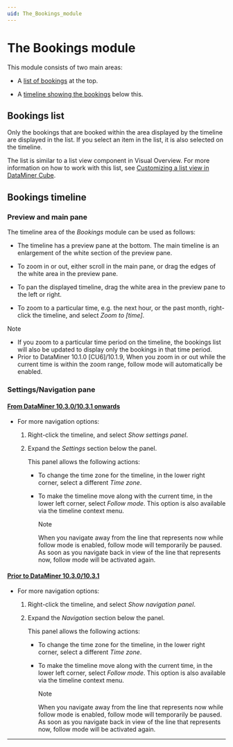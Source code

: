 ```yaml
---
uid: The_Bookings_module
---
```


# The Bookings module

This module consists of two main areas:

- A [list of bookings](#bookings-list) at the top.

- A [timeline showing the bookings](#bookings-timeline) below this.

## Bookings list

Only the bookings that are booked within the area displayed by the timeline are displayed in the list. If you select an item in the list, it is also selected on the timeline.

The list is similar to a list view component in Visual Overview. For more information on how to work with this list, see [Customizing a list view in DataMiner Cube](xref:Creating_a_list_view#customizing-a-list-view-in-dataminer-cube).

## Bookings timeline

### Preview and main pane

The timeline area of the *Bookings* module can be used as follows:

- The timeline has a preview pane at the bottom. The main timeline is an enlargement of the white section of the preview pane.

- To zoom in or out, either scroll in the main pane, or drag the edges of the white area in the preview pane.

- To pan the displayed timeline, drag the white area in the preview pane to the left or right.

- To zoom to a particular time, e.g. the next hour, or the past month, right-click the timeline, and select *Zoom to \[time\]*.

> [!NOTE]
>
> - If you zoom to a particular time period on the timeline, the bookings list will also be updated to display only the bookings in that time period.
> - Prior to DataMiner 10.1.0 \[CU6\]/10.1.9, When you zoom in or out while the current time is within the zoom range, follow mode will automatically be enabled.

### Settings/Navigation pane

#### [From DataMiner 10.3.0/10.3.1 onwards](#tab/tabid-1)

- For more navigation options:

  1. Right-click the timeline, and select *Show settings panel*.

  1. Expand the *Settings* section below the panel.

     This panel allows the following actions:

     - To change the time zone for the timeline, in the lower right corner, select a different *Time zone*.

     - To make the timeline move along with the current time, in the lower left corner, select *Follow mode*. This option is also available via the timeline context menu.

       > [!NOTE]
       > When you navigate away from the line that represents now while follow mode is enabled, follow mode will temporarily be paused. As soon as you navigate back in view of the line that represents now, follow mode will be activated again.

#### [Prior to DataMiner 10.3.0/10.3.1](#tab/tabid-2)

- For more navigation options:

  1. Right-click the timeline, and select *Show navigation panel*.

  1. Expand the *Navigation* section below the panel.

     This panel allows the following actions:

     - To change the time zone for the timeline, in the lower right corner, select a different *Time zone*.

     - To make the timeline move along with the current time, in the lower left corner, select *Follow mode*. This option is also available via the timeline context menu.

       > [!NOTE]
       > When you navigate away from the line that represents now while follow mode is enabled, follow mode will temporarily be paused. As soon as you navigate back in view of the line that represents now, follow mode will be activated again.

***
